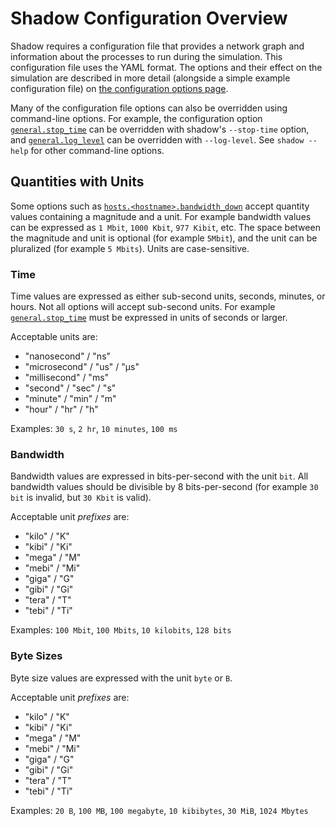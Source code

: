 # Shadow Configuration Overview

Shadow requires a configuration file that provides a network graph and
information about the processes to run during the simulation. This configuration
file uses the YAML format. The options and their effect on the simulation are
described in more detail (alongside a simple example configuration file) on [the
configuration options page](shadow_config_spec.md).

Many of the configuration file options can also be overridden using command-line
options. For example, the configuration option
[`general.stop_time`](shadow_config_spec.md#generalstop_time) can be
overridden with shadow's `--stop-time` option, and
[`general.log_level`](shadow_config_spec.md#generallog_level) can be
overridden with `--log-level`. See `shadow --help` for other command-line
options.

## Quantities with Units

Some options such as
[`hosts.<hostname>.bandwidth_down`](shadow_config_spec.md#hostshostnamebandwidth_down)
accept quantity values containing a magnitude and a unit. For example bandwidth
values can be expressed as `1 Mbit`, `1000 Kbit`, `977 Kibit`, etc. The space
between the magnitude and unit is optional (for example `5Mbit`), and the unit
can be pluralized (for example `5 Mbits`). Units are case-sensitive.

### Time

Time values are expressed as either sub-second units, seconds, minutes, or
hours. Not all options will accept sub-second units. For example
[`general.stop_time`](shadow_config_spec.md#generalstop_time) must be
expressed in units of seconds or larger.

Acceptable units are:

- "nanosecond" / "ns"
- "microsecond" / "us" / "μs"
- "millisecond" / "ms"
- "second" / "sec" / "s"
- "minute" / "min" / "m"
- "hour" / "hr" / "h"

Examples: `30 s`, `2 hr`, `10 minutes`, `100 ms`

### Bandwidth

Bandwidth values are expressed in bits-per-second with the unit `bit`. All
bandwidth values should be divisible by 8 bits-per-second (for example `30 bit`
is invalid, but `30 Kbit` is valid).

Acceptable unit *prefixes* are:

- "kilo" / "K"
- "kibi" / "Ki"
- "mega" / "M"
- "mebi" / "Mi"
- "giga" / "G"
- "gibi" / "Gi"
- "tera" / "T"
- "tebi" / "Ti"

Examples: `100 Mbit`, `100 Mbits`, `10 kilobits`, `128 bits`

### Byte Sizes

Byte size values are expressed with the unit `byte` or `B`.

Acceptable unit *prefixes* are:

- "kilo" / "K"
- "kibi" / "Ki"
- "mega" / "M"
- "mebi" / "Mi"
- "giga" / "G"
- "gibi" / "Gi"
- "tera" / "T"
- "tebi" / "Ti"

Examples: `20 B`, `100 MB`, `100 megabyte`, `10 kibibytes`, `30 MiB`, `1024 Mbytes`
